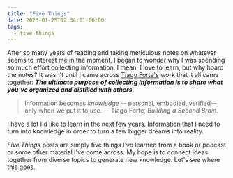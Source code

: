 ```yaml
---
title: "Five Things"
date: 2023-01-25T12:34:11-06:00
tags:
  - five things
---
```


After so many years of reading and taking meticulous notes on whatever seems to interest me in the moment, I began to wonder why I was spending so much effort collecting information. I mean, I love to learn, but why hoard the notes? It wasn't until I came across [Tiago Forte's](https://fortelabs.com) work that it all came together: ***The ultimate purpose of collecting information is to share what you've organized and distilled with others.***

> Information becomes *knowledge* -- personal, embodied, verified—only when we put it to use. -- Tiago Forte, *Building a Second Brain*.

I have a lot I'd like to learn in the next few years. Information that I need to turn into knowledge in order to turn a few bigger dreams into reality.

*Five Things* posts are simply five things I've learned from a book or podcast or some other material I've come across. My hope is to connect ideas together from diverse topics to generate new knowledge. Let's see where this goes.
